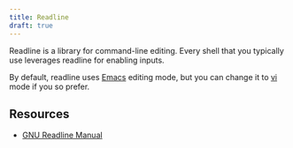 ```yaml
---
title: Readline
draft: true
---
```

Readline is a library for command-line editing. Every shell that you typically use leverages readline for enabling inputs.

By default, readline uses [Emacs](./emacs.md) editing mode, but you can change it to [vi](./vi.md) mode if you so prefer.

## Resources
- [GNU Readline Manual](https://tiswww.cwru.edu/php/chet/readline/rltop.html)

